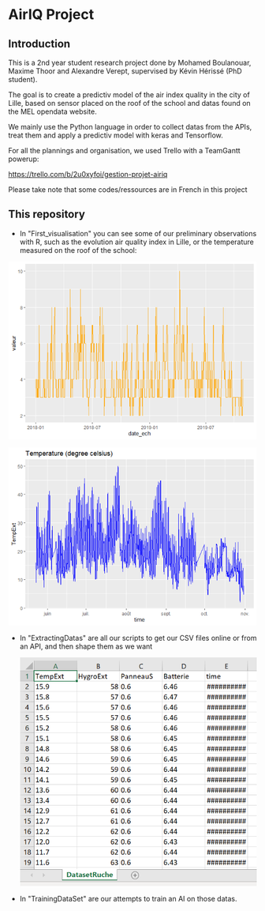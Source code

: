 # AirIQ Project

## Introduction

This is a 2nd year student research project done by Mohamed Boulanouar, Maxime Thoor and Alexandre Verept, supervised by Kévin Hérissé (PhD student).

The goal is to create a predictiv model of the air index quality in the city of Lille, based on sensor placed on the roof of the school and datas found on the MEL opendata website.

We mainly use the Python language in order to collect datas from the APIs, treat them and apply a predictiv model with keras and Tensorflow.

For all the plannings and organisation, we used Trello with a TeamGantt powerup:

https://trello.com/b/2u0xyfoi/gestion-projet-airiq



Please take note that some codes/ressources are in French in this project

## This repository

- In "First_visualisation" you can see some of our preliminary observations with R, such as the evolution air quality index in Lille, or the temperature measured on the roof of the school:

![](First_visualization/Visualisation_files/figure-gfm/unnamed-chunk-6-1.png)

![](First_visualization/Visualisation_files/figure-gfm/unnamed-chunk-10-1.png)

- In "ExtractingDatas" are all our scripts to get our CSV files online or from an API, and then shape them as we want

  ![](ExtractingDatas/TreatDownloadedCSV/illustartionRuche.PNG)

- In "TrainingDataSet" are our attempts to train an AI on those datas.

